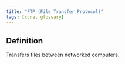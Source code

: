 ```yaml
---
title: "FTP (File Transfer Protocol)"
tags: [ccna, glossary]
---
```


## Definition

Transfers files between networked computers.
